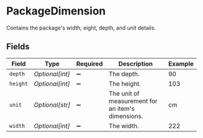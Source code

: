 # PackageDimension

Contains the package's width, eight, depth, and unit details.


## Fields

| Field                                             | Type                                              | Required                                          | Description                                       | Example                                           |
| ------------------------------------------------- | ------------------------------------------------- | ------------------------------------------------- | ------------------------------------------------- | ------------------------------------------------- |
| `depth`                                           | *Optional[int]*                                   | :heavy_minus_sign:                                | The depth.                                        | 90                                                |
| `height`                                          | *Optional[int]*                                   | :heavy_minus_sign:                                | The height.                                       | 103                                               |
| `unit`                                            | *Optional[str]*                                   | :heavy_minus_sign:                                | The unit of measurement for an item's dimensions. | cm                                                |
| `width`                                           | *Optional[int]*                                   | :heavy_minus_sign:                                | The width.                                        | 222                                               |